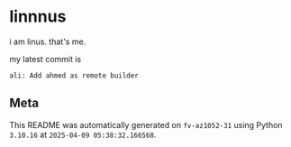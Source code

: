 # linnnus

i am linus. that's me.

my latest commit is

```
ali: Add ahmed as remote builder
```

## Meta

This README was automatically generated on `fv-az1052-31` using Python
`3.10.16` at `2025-04-09 05:38:32.166568`.
